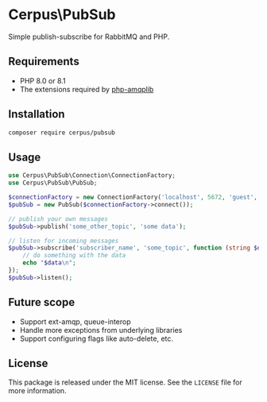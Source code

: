 # Cerpus\PubSub

Simple publish-subscribe for RabbitMQ and PHP.

## Requirements

* PHP 8.0 or 8.1
* The extensions required by
  [php-amqplib](https://packagist.org/packages/php-amqplib/php-amqplib)

## Installation

~~~sh
composer require cerpus/pubsub
~~~

## Usage

~~~php
use Cerpus\PubSub\Connection\ConnectionFactory;
use Cerpus\PubSub\PubSub;

$connectionFactory = new ConnectionFactory('localhost', 5672, 'guest', 'guest', '/');
$pubSub = new PubSub($connectionFactory->connect());

// publish your own messages
$pubSub->publish('some_other_topic', 'some data');

// listen for incoming messages
$pubSub->subscribe('subscriber_name', 'some_topic', function (string $data) {
    // do something with the data
    echo "$data\n";
});
$pubSub->listen();
~~~

## Future scope

* Support ext-amqp, queue-interop
* Handle more exceptions from underlying libraries
* Support configuring flags like auto-delete, etc.

## License

This package is released under the MIT license. See the `LICENSE` file for more
information.
